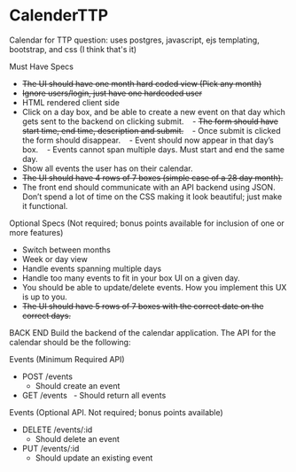 # CalenderTTP
Calendar for TTP question: uses postgres, javascript, ejs templating, bootstrap, and css (I think that's it)

Must Have Specs
- ~~The UI should have one month hard coded view (Pick any month)~~
- ~~Ignore users/login, just have one hardcoded user~~
- HTML rendered client side
- Click on a day box, and be able to create a new event on that day which gets sent to the backend on clicking submit.
   - ~~The form should have start time, end time, description and submit.~~
   - Once submit is clicked the form should disappear.
   - Event should now appear in that day’s box.
   - Events cannot span multiple days. Must start and end the same day.
- Show all events the user has on their calendar.
- ~~The UI should have 4 rows of 7 boxes (simple case of a 28 day month).~~
- The front end should communicate with an API backend using JSON. Don’t spend a lot of time on the CSS making it look beautiful; just make it functional.

Optional Specs (Not required; bonus points available for inclusion of one or more features)
- Switch between months
- Week or day view
- Handle events spanning multiple days
- Handle too many events to fit in your box UI on a given day.
- You should be able to update/delete events. How you implement this UX is up to you.
- ~~The UI should have 5 rows of 7 boxes with the correct date on the correct days.~~


BACK END
Build the backend of the calendar application. The API for the calendar should be the following:

Events (Minimum Required API)
- POST /events
  - Should create an event
-  GET /events
  - Should return all events

Events (Optional API. Not required; bonus points available)
- DELETE /events/:id
  - Should delete an event
- PUT /events/:id
  - Should update an existing event
